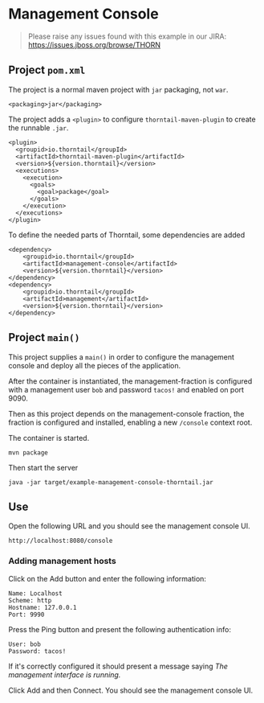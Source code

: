 # Management Console

> Please raise any issues found with this example in our JIRA:
> https://issues.jboss.org/browse/THORN

## Project `pom.xml`

The project is a normal maven project with `jar` packaging, not `war`.

    <packaging>jar</packaging>

The project adds a `<plugin>` to configure `thorntail-maven-plugin` to
create the runnable `.jar`.

    <plugin>
      <groupid>io.thorntail</groupId>
      <artifactId>thorntail-maven-plugin</artifactId>
      <version>${version.thorntail}</version>
      <executions>
        <execution>
          <goals>
            <goal>package</goal>
          </goals>
        </execution>
      </executions>
    </plugin>

To define the needed parts of Thorntail, some dependencies are added

    <dependency>
        <groupid>io.thorntail</groupId>
        <artifactId>management-console</artifactId>
        <version>${version.thorntail}</version>
    </dependency>
    <dependency>
        <groupid>io.thorntail</groupId>
        <artifactId>management</artifactId>
        <version>${version.thorntail}</version>
    </dependency>

## Project `main()`

This project supplies a `main()` in order to configure the management
console and deploy all the pieces of the application.

After the container is instantiated, the management-fraction is 
configured with a management user `bob` and password `tacos!` and 
enabled on port 9090.

Then as this project depends on the management-console fraction, the 
fraction is configured and installed, enabling a new `/console` context 
root. 

The container is started.

    mvn package

Then start the server

    java -jar target/example-management-console-thorntail.jar
       

## Use

Open the following URL and you should see the management console UI.

    http://localhost:8080/console

### Adding management hosts

Click on the Add button and enter the following information: 

    Name: Localhost
    Scheme: http
    Hostname: 127.0.0.1
    Port: 9990

Press the Ping button and present the following authentication info:

    User: bob 
    Password: tacos!
 
If it's correctly configured it should present a message saying 
*The management interface is running.*

Click Add and then Connect. You should see the management console UI.
